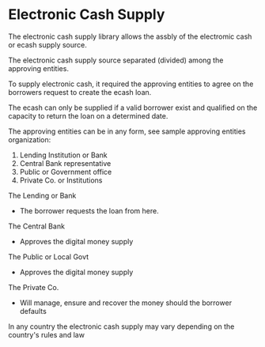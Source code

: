 # Electronic Cash Supply

The electronic cash supply library allows the assbly of the electromic cash or ecash supply source.

The electronic cash supply source separated (divided) among the approving entities.

To supply electronic cash, it required the approving entities to agree on the borrowers request to create the ecash loan.

The ecash can only be supplied if a valid borrower exist and qualified on the capacity to return the loan on a determined date.

The approving entities can be in any form, see sample approving entities organization:

1. Lending Institution or Bank
2. Central Bank representative
3. Public or Government office
4. Private Co. or Institutions

The Lending or Bank
- The borrower requests the loan from here.

The Central Bank
- Approves the digital money supply

The Public or Local Govt
- Approves the digital money supply

The Private Co.
- Will manage, ensure and recover the money should the borrower defaults

In any country the electronic cash supply may vary depending on the country's rules and law
